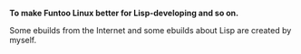 **To make Funtoo Linux better for Lisp-developing and so on.**

Some ebuilds from the Internet and some ebuilds about Lisp are created by myself.


